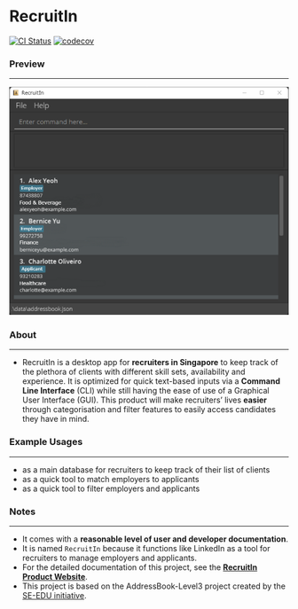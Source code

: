 # RecruitIn
[![CI Status](https://github.com/AY2122S1-CS2103T-F11-2/tp/workflows/Java%20CI/badge.svg)](https://github.com/AY2122S1-CS2103T-F11-2/tp/actions)
[![codecov](https://codecov.io/gh/AY2122S1-CS2103T-F11-2/tp/branch/master/graph/badge.svg?token=5X6ISPCNZA)](https://codecov.io/gh/AY2122S1-CS2103T-F11-2/tp)

### Preview
- - -
![Ui](docs/images/Ui.png)

### About
- - -
* RecruitIn is a desktop app for **recruiters in Singapore** to keep track of the plethora of clients with different skill sets, availability and experience. It is optimized for quick text-based inputs via a **Command Line Interface** (CLI) while still having the ease of use of a Graphical User Interface (GUI). This product will make recruiters’ lives **easier** through categorisation and filter features to easily access candidates they have in mind.<br>

### Example Usages
- - -
* as a main database for recruiters to keep track of their list of clients
* as a quick tool to match employers to applicants
* as a quick tool to filter employers and applicants

### Notes
- - -
* It comes with a **reasonable level of user and developer documentation**.
* It is named `RecruitIn` because it functions like LinkedIn as a tool for recruiters to manage employers and applicants.
* For the detailed documentation of this project, see the **[RecruitIn Product Website](https://se-education.org/addressbook-level3)**.
* This project is based on the AddressBook-Level3 project created by the [SE-EDU initiative](https://se-education.org).
